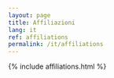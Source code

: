 ```yaml
---
layout: page
title: Affiliazioni
lang: it
ref: affiliations
permalink: /it/affiliations
---
```


{% include affiliations.html %}
